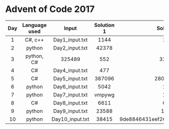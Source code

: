 # Advent of Code 2017

| Day | Language used | Input | Solution 1 | Solution 2 |
| :-: | :-----------: | :---: | :--------: | :--------: |
| 1 | C#, c++ | Day1_input.txt | 1144 | 1194 |
| 2 | python | Day2_input.txt | 42378 | 246 |
| 3 | python, C# | 325489 | 552 | 330785 |
| 4 | C# | Day4_input.txt | 477 | 167 |
| 5 | C# | Day5_input.txt | 387096 | 280440648 |
| 6 | python | Day6_input.txt | 5042 | 1086 |
| 7 | python | Day7_input.txt | vmpywg | 1674 |
| 8 | C# | Day8_input.txt | 6611 | 6619 |
| 9 | python | Day9_input.txt | 23588 | 10045 |
| 10 | python | Day10_input.txt | 38415 | 9de8846431eef262be78f590e39a4848 |
